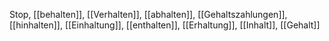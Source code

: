 Stop, [[behalten]], [[Verhalten]], [[abhalten]], [[Gehaltszahlungen]], [[hinhalten]], [[Einhaltung]], [[enthalten]], [[Erhaltung]], [[Inhalt]], [[Gehalt]]
